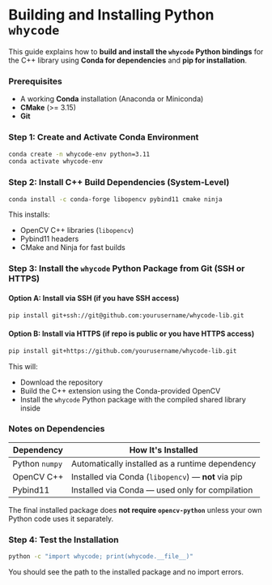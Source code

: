 # Building and Installing Python `whycode`

This guide explains how to **build and install the `whycode` Python bindings** for the C++ library using **Conda for dependencies** and **pip for installation**.

### Prerequisites

* A working **Conda** installation (Anaconda or Miniconda)
* **CMake** (>= 3.15)
* **Git**

### Step 1: Create and Activate Conda Environment

```bash
conda create -n whycode-env python=3.11
conda activate whycode-env
```

### Step 2: Install C++ Build Dependencies (System-Level)

```bash
conda install -c conda-forge libopencv pybind11 cmake ninja
```

This installs:

* OpenCV C++ libraries (`libopencv`)
* Pybind11 headers
* CMake and Ninja for fast builds

### Step 3: Install the `whycode` Python Package from Git (SSH or HTTPS)

#### Option A: Install via SSH (if you have SSH access)

```bash
pip install git+ssh://git@github.com:yourusername/whycode-lib.git
```

#### Option B: Install via HTTPS (if repo is public or you have HTTPS access)

```bash
pip install git+https://github.com/yourusername/whycode-lib.git
```

This will:

* Download the repository
* Build the C++ extension using the Conda-provided OpenCV
* Install the `whycode` Python package with the compiled shared library inside

### Notes on Dependencies

| Dependency     | How It's Installed                                  |
| -------------- | --------------------------------------------------- |
| Python `numpy` | Automatically installed as a runtime dependency     |
| OpenCV C++     | Installed via Conda (`libopencv`) — **not** via pip |
| Pybind11       | Installed via Conda — used only for compilation     |

The final installed package does **not require `opencv-python`** unless your own Python code uses it separately.

### Step 4: Test the Installation

```bash
python -c "import whycode; print(whycode.__file__)"
```

You should see the path to the installed package and no import errors.